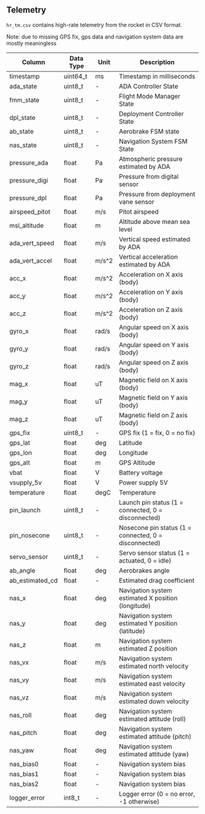 ## Telemetry
`hr_tm.csv` contains high-rate telemetry from the rocket in CSV format.

Note: due to missing GPS fix, gps data and navigation system data are mostly meaningless


| Column | Data Type | Unit | Description |
| ----------- | ----------- |  ----------- | ----------- |
| timestamp | uint64_t | ms | Timestamp in milliseconds |
| ada_state | uint8_t | - | ADA Controller State |
| fmm_state | uint8_t | - | Flight Mode Manager State |
| dpl_state | uint8_t | - | Deployment Controller State |
| ab_state | uint8_t | - | Aerobrake FSM state |
| nas_state | uint8_t | - | Navigation System FSM State |
| pressure_ada | float | Pa | Atmospheric pressure estimated by ADA |
| pressure_digi | float | Pa | Pressure from digital sensor |
| pressure_dpl | float | Pa | Pressure from deployment vane sensor |
| airspeed_pitot | float | m/s | Pitot airspeed |
| msl_altitude | float | m | Altitude above mean sea level |
| ada_vert_speed | float | m/s | Vertical speed estimated by ADA |
| ada_vert_accel | float | m/s^2 | Vertical acceleration estimated by ADA |
| acc_x | float | m/s^2 | Acceleration on X axis (body) |
| acc_y | float | m/s^2 | Acceleration on Y axis (body) |
| acc_z | float | m/s^2 | Acceleration on Z axis (body) |
| gyro_x | float | rad/s | Angular speed on X axis (body) |
| gyro_y | float | rad/s | Angular speed on Y axis (body) |
| gyro_z | float | rad/s | Angular speed on Z axis (body) |
| mag_x | float | uT | Magnetic field on X axis (body) |
| mag_y | float | uT | Magnetic field on Y axis (body) |
| mag_z | float | uT | Magnetic field on Z axis (body)|
| gps_fix | uint8_t | - | GPS fix (1 = fix, 0 = no fix) |
| gps_lat | float | deg | Latitude |
| gps_lon | float | deg | Longitude |
| gps_alt | float | m | GPS Altitude |
| vbat | float | V | Battery voltage |
| vsupply_5v | float | V | Power supply 5V |
| temperature | float | degC | Temperature |
| pin_launch | uint8_t | - | Launch pin status (1 = connected, 0 = disconnected) |
| pin_nosecone | uint8_t | - | Nosecone pin status (1 = connected, 0 = disconnected) |
| servo_sensor | uint8_t | - | Servo sensor status (1 = actuated, 0 = idle) |
| ab_angle | float | deg | Aerobrakes angle |
| ab_estimated_cd | float | - | Estimated drag coefficient |
| nas_x | float | deg | Navigation system estimated X position (longitude) |
| nas_y | float | deg | Navigation system estimated Y position (latitude) |
| nas_z | float | m | Navigation system estimated Z position |
| nas_vx | float | m/s | Navigation system estimated north velocity |
| nas_vy | float | m/s | Navigation system estimated east velocity |
| nas_vz | float | m/s | Navigation system estimated down velocity |
| nas_roll | float | deg | Navigation system estimated attitude (roll) |
| nas_pitch | float | deg | Navigation system estimated attitude (pitch) |
| nas_yaw | float | deg | Navigation system estimated attitude (yaw) |
| nas_bias0 | float | - | Navigation system bias |
| nas_bias1 | float | - | Navigation system bias |
| nas_bias2 | float | - | Navigation system bias |
| logger_error | int8_t | - | Logger error (0 = no error, -1 otherwise) |